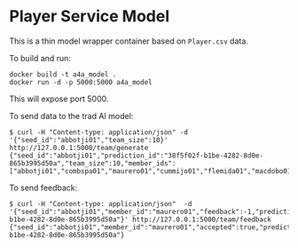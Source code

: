 # Player Service Model

This is a thin model wrapper container based on `Player.csv` data.

To build and run:
```shell
docker build -t a4a_model .
docker run -d -p 5000:5000 a4a_model
```

This will expose port 5000.

To send data to the trad AI model:
```shell
$ curl -H "Content-type: application/json" -d '{"seed_id":"abbotji01","team_size":10}' http://127.0.0.1:5000/team/generate
{"seed_id":"abbotji01","prediction_id":"38f5f02f-b1be-4282-8d0e-865b3995d50a","team_size":10,"member_ids":["abbotji01","combspa01","maurero01","cummijo01","flemida01","macdobo01","eddych01","morriha02","mcgrifr01","blossgr01"]}
```

To send feedback:
```shell
$ curl -H "Content-type: application/json"  -d '{"seed_id":"abbotji01","member_id":"maurero01","feedback":-1,"prediction_id":"38f5f02f-b1be-4282-8d0e-865b3995d50a"}' http://127.0.0.1:5000/team/feedback 
{"seed_id":"abbotji01","member_id":"maurero01","accepted":true,"prediction_id":"38f5f02f-b1be-4282-8d0e-865b3995d50a"}
```
